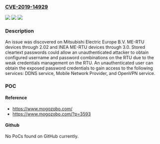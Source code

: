 ### [CVE-2019-14929](https://cve.mitre.org/cgi-bin/cvename.cgi?name=CVE-2019-14929)
![](https://img.shields.io/static/v1?label=Product&message=n%2Fa&color=blue)
![](https://img.shields.io/static/v1?label=Version&message=n%2Fa&color=blue)
![](https://img.shields.io/static/v1?label=Vulnerability&message=n%2Fa&color=brighgreen)

### Description

An issue was discovered on Mitsubishi Electric Europe B.V. ME-RTU devices through 2.02 and INEA ME-RTU devices through 3.0. Stored cleartext passwords could allow an unauthenticated attacker to obtain configured username and password combinations on the RTU due to the weak credentials management on the RTU. An unauthenticated user can obtain the exposed password credentials to gain access to the following services: DDNS service, Mobile Network Provider, and OpenVPN service.

### POC

#### Reference
- https://www.mogozobo.com/
- https://www.mogozobo.com/?p=3593

#### Github
No PoCs found on GitHub currently.

